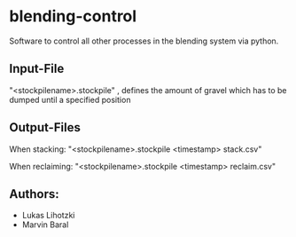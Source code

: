 # blending-control
Software to control all other processes in the blending system via python.

## Input-File
"\<stockpilename\>.stockpile" , defines the amount of gravel which has to be dumped until a specified position

## Output-Files
When stacking: "\<stockpilename\>.stockpile \<timestamp\> stack.csv"

When reclaiming: "\<stockpilename\>.stockpile \<timestamp\> reclaim.csv"

## Authors:
* Lukas Lihotzki
* Marvin Baral
